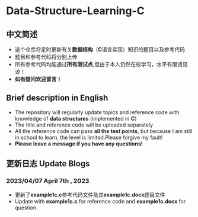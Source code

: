 # Data-Structure-Learning-C
## 中文简述
* 这个仓库将定时更新有关**数据结构**（**C**语言实现）知识的题目以及参考代码  
* 题目和参考代码将分别上传  
* 所有参考代码均能通过**所有测试点**,但由于本人仍然在校学习，水平有限请见谅！  
* **如有疑问欢迎留言！**  

## Brief description in English
* The repository will regularly update topics and reference code with knowledge of **data structures** (implemented in **C**)  
* The title and reference code will be uploaded separately  
* All the reference code can pass **all the test points**, but because I am still in school to learn, the level is limited.Please forgive my fault!  
* **Please leave a message if you have any questions!**  

## 更新日志 Update Blogs
### **2023/04/07** **April 7th , 2023**  
* 更新了**example1c.c**参考代码文件及其**example1c.docx**题目文件  
* Update with **example1c.c** for reference code and **example1c.docx** for question.
